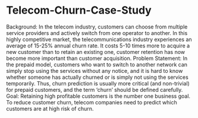 # Telecom-Churn-Case-Study

Background:
In the telecom industry, customers can choose from multiple service providers and actively switch from one
operator to another. In this highly competitive market, the telecommunications industry experiences an average of
15-25% annual churn rate. It costs 5-10 times more to acquire a new customer than to retain an existing
one, customer retention has now become more important than customer acquisition.
Problem Statement:
In the prepaid model, customers who want to switch to another network can simply stop using the services without
any notice, and it is hard to know whether someone has actually churned or is simply not using the services
temporarily. Thus, churn prediction is usually more critical (and non-trivial) for prepaid customers, and the
term ‘churn’ should be defined carefully.
Goal:
Retaining high profitable customers is the number one business goal. To reduce customer churn, telecom companies
need to predict which customers are at high risk of churn.
